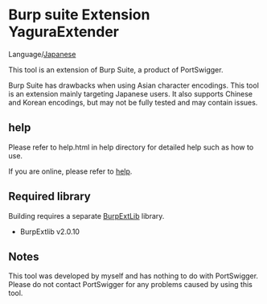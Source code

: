 Burp suite Extension YaguraExtender
=============

Language/[Japanese](https://github.com/raise-isayan/YaguraExtender/blob/master/Readme-ja.md)

This tool is an extension of Burp Suite, a product of PortSwigger.

Burp Suite has drawbacks when using Asian character encodings.
This tool is an extension mainly targeting Japanese users.
It also supports Chinese and Korean encodings, but may not be fully tested and may contain issues.

## help

Please refer to help.html in help directory for detailed help such as how to use.

If you are online, please refer to [help](https://github.com/raise-isayan/YaguraExtender/blob/master/src/main/help/help.adoc).

## Required library
Building requires a separate [BurpExtLib](https://github.com/raise-isayan/BurpExtLib) library.
* BurpExtlib v2.0.10

## Notes
This tool was developed by myself and has nothing to do with PortSwigger. Please do not contact PortSwigger for any problems caused by using this tool.

